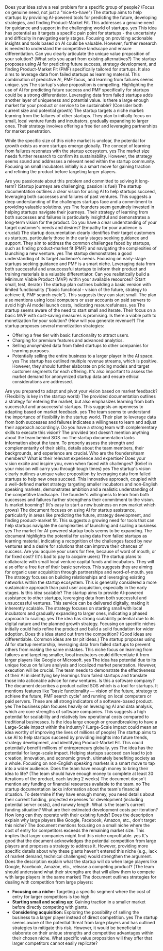 <reply>
<question>Does your idea solve a real problem for a specific group of people? (Focus on genuine need, not just a "nice-to-have")</question>
<steps>The startup aims to help startups by providing AI-powered tools for predicting the future, developing strategies, and finding Product-Market Fit. This addresses a genuine need for guidance and support in the challenging world of startups.</steps>
<answer data-answer="yes">yes</answer>
<comments>This idea has potential as it targets a specific pain point for startups - the uncertainty and difficulty in navigating early stages. Focusing on providing actionable insights and tools based on AI could be valuable. However, further research is needed to understand the competitive landscape and ensure differentiation.</comments>
<needs-answers></needs-answers> 
</reply>

<reply>
<question>Can you clearly articulate the unique value proposition of your solution? (What sets you apart from existing alternatives?)</question>
<steps>The startup proposes using AI for predicting future success, strategy development, and finding Product-Market Fit (PMF) specifically tailored for startups. It also aims to leverage data from failed startups as learning material. This combination of predictive AI, PMF focus, and learning from failures seems unique.</steps>
<answer data-answer="yes">yes</answer>
<comments>The startup's value proposition is compelling. Highlighting the use of AI for predicting future success and PMF specifically for startups could be a strong differentiator. Leveraging data from failed startups adds another layer of uniqueness and potential value. </comments>
<needs-answers></needs-answers> 


</reply>

<reply>
<question>Is there a large enough market for your product or service to be sustainable? (Consider both current size and potential growth)</question>
<steps>The startup targets a niche market: learning from the failures of other startups. They plan to initially focus on small, local venture funds and incubators, gradually expanding to larger ones. Their strategy involves offering a free tier and leveraging partnerships for market penetration.

While the specific size of this niche market is unclear, the potential for growth exists as more startups emerge globally. The concept of learning from failures resonates with the startup ecosystem.</steps>
<answer data-answer="yes">yes</answer>
<comments>The market size needs further research to confirm its sustainability. However, the strategy seems sound and addresses a relevant need within the startup community. Focusing on small incubators initially is a smart move for gaining traction and refining the product before targeting larger players.</comments>
<needs-answers></needs-answers> 
</reply>

<reply>
<question>Are you passionate about this problem and committed to solving it long-term? (Startup journeys are challenging; passion is fuel)</question>
<steps>The startup documentation outlines a clear vision for using AI to help startups succeed, leveraging both successes and failures of past ventures. This suggests a deep understanding of the challenges startups face and a commitment to providing valuable solutions.</steps>
<answer data-answer="yes">yes</answer>
<comments>The founders seem genuinely invested in helping startups navigate their journeys. Their strategy of learning from both successes and failures is particularly insightful and demonstrates a long-term vision for the product.</comments> 
<needs-answers></needs-answers> 
</reply>

<reply>
<question>Do you have a clear understanding of your target customer's needs and desires? (Empathy for your audience is crucial)</question>
<steps>The startup documentation clearly identifies their target customers as startups, particularly those in the early stages seeking guidance and support. They aim to address the common challenges faced by startups, such as finding product-market fit (PMF) and navigating the complexities of launching a new venture.</steps>
<answer data-answer="yes">yes</answer>
<comments>The startup demonstrates a good understanding of its target audience's needs. Focusing on early-stage startups seeking guidance and PMF is a smart niche. Leveraging data from both successful and unsuccessful startups to inform their product and training materials is a valuable differentiator.</comments>
<needs-answers></needs-answers> 


</reply>

<reply>
<question>Can you realistically build a Minimum Viable Product (MVP) within your available resources? (Start small, test, iterate)</question>
<steps>The startup plan outlines building a basic version with limited functionality ("basic functional - vision of the future, strategy to achieve it, PMF search cycle"). This suggests they can start small. The plan also mentions using local computers or user accounts on paid servers to avoid high AI model launch costs, indicating resourcefulness. </steps>
<answer data-answer="yes">yes</answer>
<comments>The startup seems aware of the need to start small and iterate. Their focus on a basic MVP with cost-saving measures is promising.</comments>
<needs-answers></needs-answers> 
</reply>

<reply>
<question>Is there a viable path to monetization for your solution? (How will you generate revenue?)</question>
<steps>The startup proposes several monetization strategies:

* Offering a free tier with basic functionality to attract users.
* Charging for premium features and advanced analytics.
* Selling anonymized data from failed startups to other companies for learning purposes.
* Potentially selling the entire business to a larger player in the AI space.</steps>
<answer data-answer="yes">yes</answer>
<comments>The startup has outlined multiple revenue streams, which is positive. However, they should further elaborate on pricing models and target customer segments for each offering. It's also important to assess the market demand for anonymized startup data and ensure ethical considerations are addressed.</comments>
<needs-answers></needs-answers> 
</reply>

<reply>
<question>Are you prepared to adapt and pivot your vision based on market feedback? (Flexibility is key in the startup world)</question>
<steps>The provided documentation outlines a strategy for entering the market, but also emphasizes learning from both successful and unsuccessful startups. This suggests an openness to adapting based on market feedback.</steps>
<answer data-answer="yes">yes</answer>
<comments>The team seems to understand the importance of flexibility in the startup world. Their plan to leverage data from both successes and failures indicates a willingness to learn and adjust their approach accordingly.</comments> 
<needs-answers></needs-answers> 
</reply>

<reply>
<question>Do you have a strong team with complementary skills to execute this vision?</question>
<steps>The provided text doesn't mention anything about the team behind SOS. </steps>
<answer data-answer="no">no</answer>
<comments>The startup documentation lacks information about the team. To properly assess the strength and complementarity of their skills, details about the team members, their backgrounds, and experience are crucial.</comments>
<needs-answers>Who are the founders/team members? What is their relevant experience and expertise?</needs-answers> 
</reply>

<reply>
<question>Does your vision excite and inspire you, even when faced with challenges? (Belief in your mission will carry you through tough times)</question>
<answer data-answer="yes">yes</answer>
<comments>The startup's vision clearly outlines a unique value proposition by leveraging data from failed startups to help new ones succeed. This innovative approach, coupled with a well-defined market strategy targeting smaller incubators and non-English speaking markets, demonstrates ambition and a realistic understanding of the competitive landscape. The founder's willingness to learn from both successes and failures further strengthens their commitment to the vision.</comments>
<needs-answers></needs-answers> 
</reply>

<reply>
<question>Is market booming? (It's easy to start a new business on new market which grows)</question>
<steps>The document focuses on using AI for startup assistance, particularly in areas like predicting the future, strategy development, and finding product-market fit. This suggests a growing need for tools that can help startups navigate the complexities of launching and scaling a business.</steps>
<answer data-answer="yes">yes</answer>
<comments>The market for AI-powered startup tools seems to be expanding. The document highlights the potential for using data from failed startups as learning material, indicating a recognition of the challenges faced by new ventures and a desire for solutions that can improve their chances of success.</comments>
<needs-answers></needs-answers> 
</reply>

<reply>
<question>Are you acquire your users for free, because of word of mouth, or for fixed cost? (It's bad to pay to acquire users)</question>
<steps>The startup plans to collaborate with small local venture capital funds and incubators. They will also offer a free tier of their basic services. This suggests they are aiming for organic user acquisition through partnerships and word-of-mouth.</steps>
<answer data-answer="yes">yes</answer>
<comments>The strategy focuses on building relationships and leveraging existing networks within the startup ecosystem. This is generally considered a more sustainable approach than paid user acquisition, especially in the early stages.</comments> 
<needs-answers></needs-answers>
</reply>

<reply>
<question>Is this idea scalable?</question>
<steps>The startup aims to provide AI-powered assistance to other startups, leveraging data from both successful and unsuccessful ventures. This service can be delivered digitally, making it inherently scalable. The strategy focuses on starting small with local incubators and gradually expanding to larger ones, indicating a phased approach to scaling.</steps>
<answer data-answer="yes">yes</answer>
<comments>The idea has strong scalability potential due to its digital nature and the planned growth strategy. Focusing on specific niches initially could help refine the product and build a solid foundation for wider adoption.</comments>
<needs-answers></needs-answers> 
</reply>

<reply>
<question>Does this idea stand out from the competition? (Good ideas are differentiable. Common ideas are tar pit ideas.)</question>
<steps>The startup proposes using AI for startup mentorship, leveraging data from failed startups to prevent others from making the same mistakes. This niche focus on learning from failures and targeting smaller, local incubators could differentiate it from larger players like Google or Microsoft.</steps>
<answer data-answer="yes">yes</answer>
<comments>The idea has potential due to its unique focus on failure analysis and localized market penetration. However, execution will be crucial. The team needs to demonstrate the effectiveness of their AI in identifying key learnings from failed startups and translate those into actionable advice for new ventures.</comments>
<needs-answers></needs-answers> 
</reply>

<reply>
<question>Is this a software company?</question>
<steps>The document describes a product called SOS which is a tool for startups. It mentions features like "basic functionality — vision of the future, strategy to achieve the future, PMF search cycle" and running on local computers or paid servers. These are all strong indicators of a software-based product.</steps>
<answer data-answer="yes">yes</answer>
<comments>The business plan focuses heavily on leveraging AI and data analysis, which are core strengths of software companies. This suggests a high potential for scalability and relatively low operational costs compared to traditional businesses.</comments>
<needs-answers></needs-answers> 
</reply>

<reply>
<question>Is the idea large enough or groundbreaking to have a Large-Scale impact within the industry? (Large-Scale impact could mean an idea worthy of improving the lives of millions of people)</question>
<steps>The startup aims to use AI to help startups succeed by providing insights into future trends, strategy development, and identifying Product-Market Fit. This could potentially benefit millions of entrepreneurs globally. </steps>
<answer data-answer="yes">yes</answer>
<comments>The idea has the potential for large-scale impact. Helping startups succeed can lead to job creation, innovation, and economic growth, ultimately benefiting society as a whole. Focusing on non-English speaking markets is a smart move to tap into a wider audience.</comments>
<needs-answers></needs-answers> 
</reply>

<reply>
<question>Does the team have enough money to bring their idea to life? (The team should have enough money to complete at least 30 iterations of the product, each lasting 2 weeks)</question>
<steps>The document doesn't mention any funding or financial resources available to the team. </steps>
<answer data-answer="no">no</answer>
<comments>The startup documentation lacks information about the team's financial situation. To determine if they have enough money, you need details about their current funding, projected expenses for development (including potential server costs), and runway length.</comments>
<needs-answers>What is the team's current funding situation? What are their estimated development costs per iteration? How long can they operate with their existing funds?</needs-answers> 
</reply>

<reply>
<question>Does the description explain why large players like Google, Facebook, Amazon, etc., don't target this niche?</question>
<steps>The document mentions focusing on a small niche where the cost of entry for competitors exceeds the remaining market size. This implies that larger companies might find this niche unprofitable.</steps>
<answer data-answer="yes">yes</answer>
<comments>It's good that the document acknowledges the potential competition from large players and proposes a strategy to address it. However, providing more specific details about why these giants haven't entered this niche (e.g., lack of market demand, technical challenges) would strengthen the argument.</comments>
<needs-answers></needs-answers> 
</reply>

<reply>
<question>Does the description explain what the startup will do when large players like Google, Facebook, Amazon, etc., release a competing product? (The team should understand what their strengths are that will allow them to compete with large players in the same market)</question>
<steps>The document outlines strategies for dealing with competition from large players:

* **Focusing on a niche:** Targeting a specific segment where the cost of entry for larger competitors is too high.
* **Starting small and scaling up:** Gaining traction in a smaller market before directly competing with giants.
* **Considering acquisition:** Exploring the possibility of selling the business to a larger player instead of direct competition.</steps>
<answer data-answer="yes">yes</answer>
<comments>The startup seems aware of the potential threat from large players and has outlined strategies to mitigate this risk. However, it would be beneficial to elaborate on their unique strengths and competitive advantages within their chosen niche. What specific value proposition will they offer that larger competitors cannot easily replicate?</comments>
<needs-answers></needs-answers> 
</reply>

